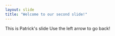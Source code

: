 ```yaml
---
layout: slide
title: "Welcome to our second slide!"
---
```

This is Patrick's slide
Use the left arrow to go back!